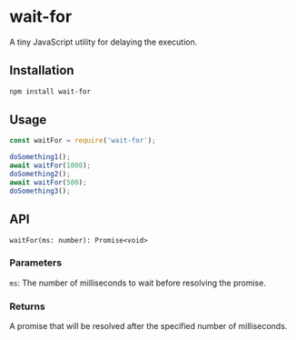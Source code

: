 # wait-for
A tiny JavaScript utility for delaying the execution.

## Installation
```bash
npm install wait-for
```

## Usage
```javascript
const waitFor = require('wait-for');

doSomething1();
await waitFor(1000);
doSomething2();
await waitFor(500);
doSomething3();
```

## API
`waitFor(ms: number): Promise<void>`
### Parameters
`ms`: The number of milliseconds to wait before resolving the promise.
### Returns
A promise that will be resolved after the specified number of milliseconds.

